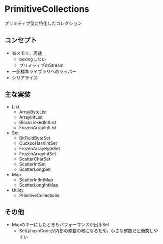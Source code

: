 # PrimitiveCollections
プリミティブ型に特化したコレクション

## コンセプト
- 省メモリ，高速
    - boxingしない
    - プリミティブのStream
- 一部標準ライブラリへのラッパー
- シリアライズ

## 主な実装
- List
    - ArrayByteList
    - ArrayIntList
    - BlockLinkedIntList
    - FrozenArrayIntList
- Set
    - BitFieldByteSet
    - CuckooHashIntSet
    - FrozenArrayByteSet
    - FrozenArrayIntSet
    - ScatterCharSet
    - ScatterIntSet
    - ScatterLongSet
- Map
    - ScatterIntIntMap
    - ScatterLongIntMap
- Utility
    - PrimitiveCollections

## その他
- Mapのキーにしたときもパフォーマンスが出るSet
    - Set<Integer>はhashCodeが内部の整数の和になるため，小さな整数だと衝突しやすい
